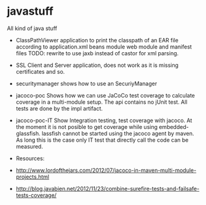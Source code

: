 javastuff
=========

All kind of java stuff

* ClassPathViewer application to print the classpath of an EAR file according to application.xml beans module web module and manifest files
    TODO: rewrite to use jaxb instead of castor for xml parsing.

* SSL Client and Server application, does not work as it is missing certificates and so.

* securitymanager shows how to use an SecuriyManager

* jacoco-poc Shows how we can use JaCoCo test coverage to calculate coverage in a multi-module setup. 
The api contains no jUnit test. All tests are done by the impl artifact.
* jacoco-poc-IT Show Integration testing, test coverage with jacoco. At the moment it is not posible to get coverage while using embedded-glassfish. 
lassfish cannot be started using the jacoco agent by maven. As long this is the case only IT test that directly call the code can be measured.
* Resources:

 * http://www.lordofthejars.com/2012/07/jacoco-in-maven-multi-module-projects.html
 * http://blog.javabien.net/2012/11/23/combine-surefire-tests-and-failsafe-tests-coverage/
